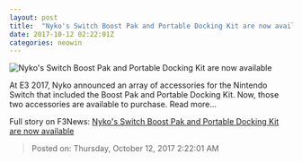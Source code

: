 ```yaml
---
layout: post
title:  "Nyko's Switch Boost Pak and Portable Docking Kit are now available"
date: 2017-10-12 02:22:01Z
categories: neowin
---
```


![Nyko's Switch Boost Pak and Portable Docking Kit are now available](https://cdn.neow.in/news/images/uploaded/2017/10/1507764328_screen_shot_2017-10-11_at_4.24.15_pm_story.jpg)

At E3 2017, Nyko announced an array of accessories for the Nintendo Switch that included the Boost Pak and Portable Docking Kit. Now, those two accessories are available to purchase. Read more...


Full story on F3News: [Nyko's Switch Boost Pak and Portable Docking Kit are now available](http://www.f3nws.com/n/yDpkfH)

> Posted on: Thursday, October 12, 2017 2:22:01 AM
